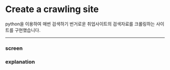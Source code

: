 # Create a crawling site

python을 이용하여 매번 검색하기 번거로운 취업사이트의 검색자료를 크롤링하는 사이트를 구현했습니다.

---

### screen

### explanation
